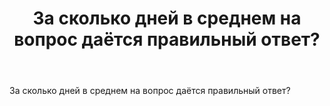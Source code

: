 ﻿---
title: "За сколько дней в среднем на вопрос даётся правильный ответ?"
se.owner.user_id: 392774
se.owner.display_name: "Лида Каплан"
se.owner.link: "https://ru.meta.stackoverflow.com/users/392774/%d0%9b%d0%b8%d0%b4%d0%b0-%d0%9a%d0%b0%d0%bf%d0%bb%d0%b0%d0%bd"
se.link: "https://ru.meta.stackoverflow.com/questions/10495/%d0%97%d0%b0-%d1%81%d0%ba%d0%be%d0%bb%d1%8c%d0%ba%d0%be-%d0%b4%d0%bd%d0%b5%d0%b9-%d0%b2-%d1%81%d1%80%d0%b5%d0%b4%d0%bd%d0%b5%d0%bc-%d0%bd%d0%b0-%d0%b2%d0%be%d0%bf%d1%80%d0%be%d1%81-%d0%b4%d0%b0%d1%91%d1%82%d1%81%d1%8f-%d0%bf%d1%80%d0%b0%d0%b2%d0%b8%d0%bb%d1%8c%d0%bd%d1%8b%d0%b9-%d0%be%d1%82%d0%b2%d0%b5%d1%82"
se.question_id: 10495
se.post_type: question
se.score: 5
---
<p>За сколько дней в среднем на вопрос даётся правильный ответ?</p>
